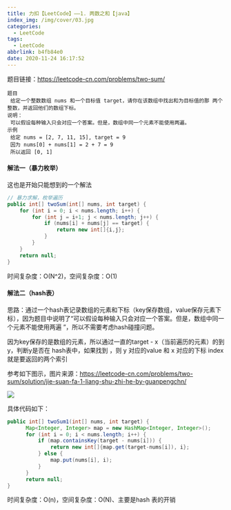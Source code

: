 ```yaml
---
title: 力扣【LeetCode】——1. 两数之和【java】
index_img: /img/cover/03.jpg
categories:
  - LeetCode
tags:
  - LeetCode
abbrlink: b4fb84e0
date: 2020-11-24 16:17:52
---
```


题目链接：https://leetcode-cn.com/problems/two-sum/

```text
题目
 给定一个整数数组 nums 和一个目标值 target，请你在该数组中找出和为目标值的那 两个 整数，并返回他们的数组下标。
说明：
 可以假设每种输入只会对应一个答案。但是，数组中同一个元素不能使用两遍。
示例
 给定 nums = [2, 7, 11, 15], target = 9
 因为 nums[0] + nums[1] = 2 + 7 = 9
 所以返回 [0, 1]
```

#### 解法一（暴力枚举）

这也是开始只能想到的一个解法

```java
// 暴力求解，枚举遍历
public int[] twoSum(int[] nums, int target) {
    for (int i = 0; i < nums.length; i++) {
        for (int j = i+1; j < nums.length; j++) {
            if (nums[i] + nums[j] == target) {
                return new int[]{i,j};
            }
        }
    }
    return null;
}
```
时间复杂度：O(N^2)，空间复杂度：O(1)

#### 解法二（hash表）

思路：通过一个hash表记录数组的元素和下标（key保存数组，value保存元素下标），因为题目中说明了“可以假设每种输入只会对应一个答案。但是，数组中同一个元素不能使用两遍 ”，所以不需要考虑hash碰撞问题。

因为key保存的是数组的元素，所以通过一直的target - x（当前遍历的元素）的到 y，判断y是否在 hash表中，如果找到 ，则 y 对应的value 和 x 对应的下标 index 就是要返回的两个索引

参考如下图示，图片来源：https://leetcode-cn.com/problems/two-sum/solution/jie-suan-fa-1-liang-shu-zhi-he-by-guanpengchn/

![](1.gif)

具体代码如下：

```java
public int[] twoSum1(int[] nums, int target) {
	  Map<Integer, Integer> map = new HashMap<Integer, Integer>();
	  for (int i = 0; i < nums.length; i++) {
	      if (map.containsKey(target - nums[i])) {
	          return new int[]{map.get(target-nums[i]), i};
	      } else {
	          map.put(nums[i], i);
	      }
	  }
	  return null;
}
```

时间复杂度：O(n)，空间复杂度：O(N)、主要是hash 表的开销
